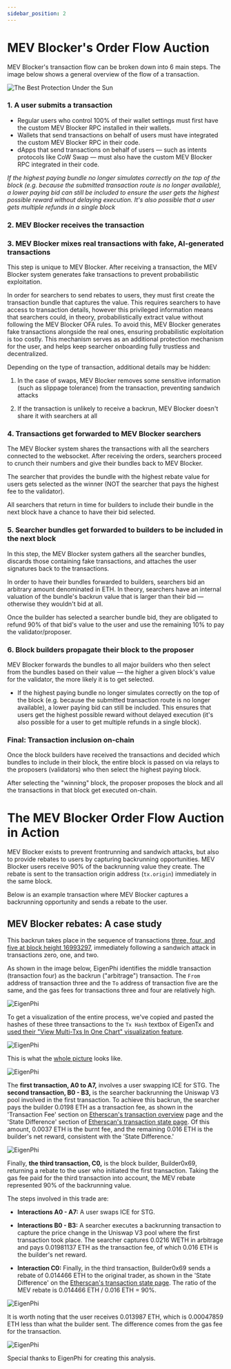 ```yaml
---
sidebar_position: 2
---
```


# MEV Blocker's Order Flow Auction

MEV Blocker's transaction flow can be broken down into 6 main steps. The image below shows a general overview of the flow of a transaction.

![The Best Protection Under the Sun](/img/mevblocker/mevblocker_ofa.png)

### 1. A user submits a transaction 

- Regular users who control 100% of their wallet settings must first have the custom MEV Blocker RPC installed in their wallets.
- Wallets that send transactions on behalf of users must have integrated the custom MEV Blocker RPC in their code.
- dApps that send transactions on behalf of users — such as intents protocols like CoW Swap — must also have the custom MEV Blocker RPC integrated in their code. 

*If the highest paying bundle no longer simulates correctly on the top of the block (e.g. because the submitted transaction route is no longer available), a lower paying bid can still be included to ensure the user gets the highest possible reward without delaying execution. It's also possible that a user gets multiple refunds in a single block*

### 2. MEV Blocker receives the transaction

### 3. MEV Blocker mixes real transactions with fake, AI-generated transactions

This step is unique to MEV Blocker. After receiving a transaction, the MEV Blocker system generates fake transactions to prevent probabilistic exploitation. 

In order for searchers to send rebates to users, they must first create the transaction bundle that captures the value. This requires searchers to have access to transaction details, however this privileged information means that searchers could, in theory, probabilistically extract value without following the MEV Blocker OFA rules. To avoid this, MEV Blocker generates fake transactions alongside the real ones, ensuring probabilistic exploitation is too costly. This mechanism serves as an additional protection mechanism for the user, and helps keep searcher onboarding fully trustless and decentralized. 

Depending on the type of transaction, additional details may be hidden:  

1. In the case of swaps, MEV Blocker removes some sensitive information (such as slippage tolerance) from the transaction, preventing sandwich attacks

2. If the transaction is unlikely to receive a backrun, MEV Blocker doesn't share it with searchers at all 

### 4. Transactions get forwarded to MEV Blocker searchers
 
The MEV Blocker system shares the transactions with all the searchers connected to the websocket. After receiving the orders, searchers proceed to crunch their numbers and give their bundles back to MEV Blocker. 

The searcher that provides the bundle with the highest rebate value for users gets selected as the winner (NOT the searcher that pays the highest fee to the validator). 

All searchers that return in time for builders to include their bundle in the next block have a chance to have their bid selected. 

### 5. Searcher bundles get forwarded to builders to be included in the next block

In this step, the MEV Blocker system gathers all the searcher bundles, discards those containing fake transactions, and attaches the user signatures back to the transactions. 

In order to have their bundles forwarded to builders, searchers bid an arbitrary amount denominated in ETH. In theory, searchers have an internal valuation of the bundle's backrun value that is larger than their bid — otherwise they wouldn't bid at all. 

Once the builder has selected a searcher bundle bid, they are obligated to refund 90% of that bid's value to the user and use the remaining 10% to pay the validator/proposer. 
  

### 6. Block builders propagate their block to the proposer

MEV Blocker forwards the bundles to all major builders who then select from the bundles based on their value — the higher a given block's value for the validator, the more likely it is to get selected. 
- If the highest paying bundle no longer simulates correctly on the top of the block (e.g. because the submitted transaction route is no longer available), a lower paying bid can still be included. This ensures that users get the highest possible reward without delayed execution (it's also possible for a user to get multiple refunds in a single block).  

### Final: Transaction inclusion on-chain

Once the block builders have received the transactions and decided which bundles to include in their block, the entire block is passed on via relays to the proposers (validators) who then select the highest paying block.

After selecting the "winning" block, the proposer proposes the block and all the transactions in that block get executed on-chain.

# The MEV Blocker Order Flow Auction in Action

MEV Blocker exists to prevent frontrunning and sandwich attacks, but also to provide rebates to users by capturing backrunning opportunities. MEV Blocker users receive 90% of the backrunning value they create. The rebate is sent to the transaction origin address (`tx.origin`) immediately in the same block.

Below is an example transaction where MEV Blocker captures a backrunning opportunity and sends a rebate to the user.  

## MEV Blocker rebates: A case study 

This backrun takes place in the sequence of transactions [three, four, and five at block height 16993297](https://eigenphi.io/mev/eigentx/0x9b6c38fa2d335373e86823de1b8c2e4735d47ef304a63fcff796f2f565a9482d,0xd2d1ef1cdaf4010ad2d00564145faa796ebceec33859fac210c39e01fe482b6a,0xe0274c1e473b9eb14f4a3d8f2575afcec99c1c94726f175f3dcdf6aae6890a56?tab=block), immediately following a sandwich attack in transactions zero, one, and two. 

As shown in the image below, EigenPhi identifies the middle transaction (transaction four) as the backrun ("arbitrage") transaction. The `From` address of transaction three and the `To` address of transaction five are the same, and the gas fees  for transactions three and four are relatively high. 

![EigenPhi](/img/mevblocker/eigen_1.webp)

To get a visualization of the entire process, we've copied and pasted the hashes of these three transactions to the `Tx Hash` textbox of EigenTx and [used their "View Multi-Txs In One Chart" visualization feature](https://eigenphi.io/mev/eigentx/0x9b6c38fa2d335373e86823de1b8c2e4735d47ef304a63fcff796f2f565a9482d,0xd2d1ef1cdaf4010ad2d00564145faa796ebceec33859fac210c39e01fe482b6a,0xe0274c1e473b9eb14f4a3d8f2575afcec99c1c94726f175f3dcdf6aae6890a56?rankdir=TB).

![EigenPhi](/img/mevblocker/eigen_2.webp)

This is what the [whole picture](https://eigenphi.io/mev/eigentx/multi/0x9b6c38fa2d335373e86823de1b8c2e4735d47ef304a63fcff796f2f565a9482d,0xd2d1ef1cdaf4010ad2d00564145faa796ebceec33859fac210c39e01fe482b6a,0xe0274c1e473b9eb14f4a3d8f2575afcec99c1c94726f175f3dcdf6aae6890a56?rankdir=TB) looks like.

![EigenPhi](/img/mevblocker/eigen_3.webp)

The **first transaction, A0 to A7,** involves a user swapping ICE for STG.  The **second transaction, B0 - B3,** is the searcher backrunning the Uniswap V3 pool involved in the first transaction. To achieve this backrun, the searcher pays the builder 0.0198 ETH as a transaction fee, as shown in the 'Transaction Fee' section on [Etherscan's transaction overview](https://etherscan.io/tx/0xd2d1ef1cdaf4010ad2d00564145faa796ebceec33859fac210c39e01fe482b6a) page and the 'State Difference' section of [Etherscan's transaction state page](https://etherscan.io/tx/0xd2d1ef1cdaf4010ad2d00564145faa796ebceec33859fac210c39e01fe482b6a#statechange). Of this amount, 0.0037 ETH is the burnt fee, and the remaining 0.016 ETH is the builder's net reward, consistent with the 'State Difference.'

![EigenPhi](/img/mevblocker/eigen_4.webp)

Finally, **the third transaction, C0,** is the block builder, Builder0x69, returning a rebate to the user who initiated the first transaction. Taking the gas fee paid for the third transaction into account, the MEV rebate represented 90% of the backrunning value.

The steps involved in this trade are:

- **Interactions A0 - A7:**  A user swaps ICE for STG.

- **Interactions B0 - B3:** A searcher executes a backrunning transaction to capture the price change in the Uniswap V3 pool where the first transaction took place. The searcher captures 0.0216 WETH in arbitrage and pays 0.01981137 ETH as the transaction fee, of which 0.016 ETH is the builder's net reward.

* **Interaction C0:** Finally, in the third transaction, Builder0x69 sends a rebate of 0.014466 ETH to the original trader, as shown in the 'State Difference' on the [Etherscan's transaction state page](https://etherscan.io/tx/0x9b6c38fa2d335373e86823de1b8c2e4735d47ef304a63fcff796f2f565a9482d#statechange). The ratio of the MEV rebate is 0.014466 ETH / 0.016 ETH = 90%.

![EigenPhi](/img/mevblocker/eigen_5.webp)

It is worth noting that the user receives 0.013987 ETH, which is 0.00047859 ETH less than what the builder sent. The difference comes from the gas fee for the transaction.

![EigenPhi](/img/mevblocker/eigen_6.webp)

Special thanks to EigenPhi for creating this analysis.
